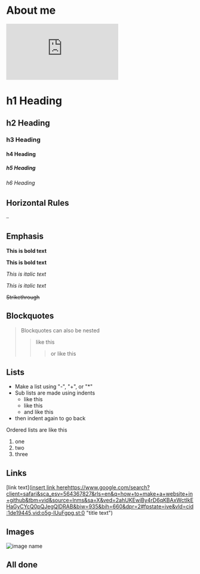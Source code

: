 # About me

![IMG_0030.pdf](https://github.com/mgr017/mgr017.github.io/files/12578474/IMG_0030.pdf)



# h1 Heading
## h2 Heading
### h3 Heading
#### h4 Heading
##### h5 Heading
###### h6 Heading


## Horizontal Rules

 ⎯ 


 ## Emphasis

 **This is bold text**

 __This is bold text__

 *This is italic text*

 _This is italic text_

 ~~Strikethrough~~


 ## Blockquotes
> Blockquotes can also be nested
>> like this
> > > or like this

## Lists
- Make a list using "-", "+", or "*"
- Sub lists are made using indents
   - like this
   + like this
   * and like this
- then indent again to go back

Ordered lists are like this

1. one
2. two
3. three

## Links
[link text]([insert link here](https://www.google.com/search?client=safari&sca_esv=564367827&rls=en&q=how+to+make+a+website+in+github&tbm=vid&source=lnms&sa=X&ved=2ahUKEwiBy4rD6qKBAxWctIkEHaGyCYcQ0pQJegQIDRAB&biw=935&bih=660&dpr=2#fpstate=ive&vld=cid:1de19445,vid:o5g-lUuFgpg,st:0)https://www.google.com/search?client=safari&sca_esv=564367827&rls=en&q=how+to+make+a+website+in+github&tbm=vid&source=lnms&sa=X&ved=2ahUKEwiBy4rD6qKBAxWctIkEHaGyCYcQ0pQJegQIDRAB&biw=935&bih=660&dpr=2#fpstate=ive&vld=cid:1de19445,vid:o5g-lUuFgpg,st:0 "title text")

## Images
![image name](https://learn.canva.com/wp-content/uploads/2019/01/10-Simple-ways-to-enhance-your-image-Featured-Image-1.jpg)

## All done
